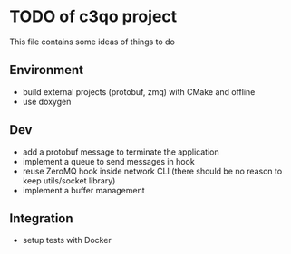 
# TODO of c3qo project

This file contains some ideas of things to do

## Environment

- build external projects (protobuf, zmq) with CMake and offline
- use doxygen

## Dev

- add a protobuf message to terminate the application
- implement a queue to send messages in hook
- reuse ZeroMQ hook inside network CLI (there should be no reason to keep utils/socket library)
- implement a buffer management

## Integration

- setup tests with Docker
